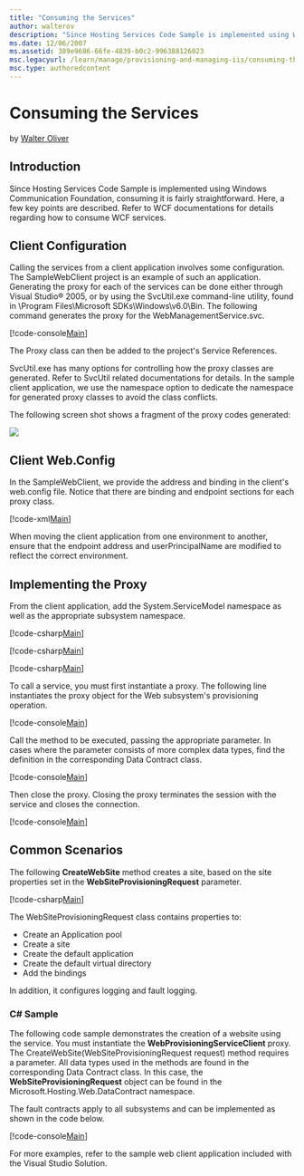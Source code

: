 ```yaml
---
title: "Consuming the Services"
author: walterov
description: "Since Hosting Services Code Sample is implemented using Windows Communication Foundation, consuming it is fairly straightforward. Here, a few key points are..."
ms.date: 12/06/2007
ms.assetid: 389e9686-66fe-4839-b0c2-996388126023
msc.legacyurl: /learn/manage/provisioning-and-managing-iis/consuming-the-services
msc.type: authoredcontent
---
```

Consuming the Services
====================
by [Walter Oliver](https://github.com/walterov)

## Introduction

Since Hosting Services Code Sample is implemented using Windows Communication Foundation, consuming it is fairly straightforward. Here, a few key points are described. Refer to WCF documentations for details regarding how to consume WCF services.

<a id="Client"></a>

## Client Configuration

Calling the services from a client application involves some configuration. The SampleWebClient project is an example of such an application. Generating the proxy for each of the services can be done either through Visual Studio® 2005, or by using the SvcUtil.exe command-line utility, found in \Program Files\Microsoft SDKs\Windows\v6.0\Bin. The following command generates the proxy for the WebManagementService.svc.

[!code-console[Main](consuming-the-services/samples/sample1.cmd)]

The Proxy class can then be added to the project's Service References.

SvcUtil.exe has many options for controlling how the proxy classes are generated. Refer to SvcUtil related documentations for details. In the sample client application, we use the namespace option to dedicate the namespace for generated proxy classes to avoid the class conflicts.

The following screen shot shows a fragment of the proxy codes generated:

[![](consuming-the-services/_static/image3.jpg)](consuming-the-services/_static/image1.jpg)

<a id="ClientWeb"></a>

## Client Web.Config

In the SampleWebClient, we provide the address and binding in the client's web.config file. Notice that there are binding and endpoint sections for each proxy class.

[!code-xml[Main](consuming-the-services/samples/sample2.xml)]

When moving the client application from one environment to another, ensure that the endpoint address and userPrincipalName are modified to reflect the correct environment.

<a id="Proxy"></a>

## Implementing the Proxy

From the client application, add the System.ServiceModel namespace as well as the appropriate subsystem namespace.

[!code-csharp[Main](consuming-the-services/samples/sample3.cs)]

[!code-csharp[Main](consuming-the-services/samples/sample4.cs)]

[!code-csharp[Main](consuming-the-services/samples/sample5.cs)]

To call a service, you must first instantiate a proxy. The following line instantiates the proxy object for the Web subsystem's provisioning operation.

[!code-console[Main](consuming-the-services/samples/sample6.cmd)]
  
Call the method to be executed, passing the appropriate parameter. In cases where the parameter consists of more complex data types, find the definition in the corresponding Data Contract class.

[!code-console[Main](consuming-the-services/samples/sample7.cmd)]

Then close the proxy. Closing the proxy terminates the session with the service and closes the connection.

[!code-console[Main](consuming-the-services/samples/sample8.cmd)]

<a id="Common"></a>

## Common Scenarios

The following **CreateWebSite** method creates a site, based on the site properties set in the **WebSiteProvisioningRequest** parameter.

[!code-csharp[Main](consuming-the-services/samples/sample9.cs)]

The WebSiteProvisioningRequest class contains properties to:

- Create an Application pool
- Create a site
- Create the default application
- Create the default virtual directory
- Add the bindings

In addition, it configures logging and fault logging.

### C# Sample

The following code sample demonstrates the creation of a website using the service. You must instantiate the **WebProvisioningServiceClient** proxy. The CreateWebSite(WebSiteProvisioningRequest request) method requires a parameter. All data types used in the methods are found in the corresponding Data Contract class. In this case, the **WebSiteProvisioningRequest** object can be found in the Microsoft.Hosting.Web.DataContract namespace.

The fault contracts apply to all subsystems and can be implemented as shown in the code below.

[!code-console[Main](consuming-the-services/samples/sample10.cmd)]

For more examples, refer to the sample web client application included with the Visual Studio Solution.
